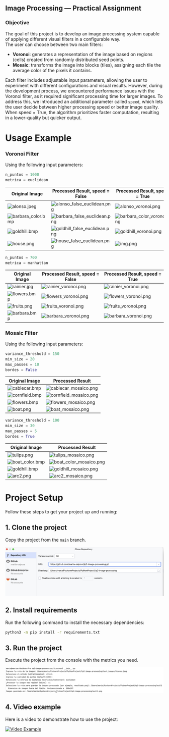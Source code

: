 ## Image Processing — Practical Assignment

### Objective

The goal of this project is to develop an image processing system capable of applying different visual filters in a configurable way.  
The user can choose between two main filters:

- **Voronoi**: generates a representation of the image based on regions (cells) created from randomly distributed seed points.
- **Mosaic**: transforms the image into blocks (tiles), assigning each tile the average color of the pixels it contains.

Each filter includes adjustable input parameters, allowing the user to experiment with different configurations and visual results. However, during the development process, we encountered performance issues with the Voronoi filter, as it required significant processing time for larger images. To address this, we introduced an additional parameter called `speed`, which lets the user decide between higher processing speed or better image quality. When speed = True, the algorithm prioritizes faster computation, resulting in a lower-quality but quicker output. 

# Usage Example 
### Voronoi Filter

Using the following input parameters:

```python
n_puntos = 1000
metrica = euclidean
```

| Original Image                                                                                            | Processed Result, speed = False                                                                                                            | Processed Result, speed = True                                                                                                     |
|-----------------------------------------------------------------------------------------------------------|--------------------------------------------------------------------------------------------------------------------------------------------|------------------------------------------------------------------------------------------------------------------------------------|
| ![alonso.jpeg](https://mariia-osipova.github.io/tp2-image-processing/test_images/alonso.jpeg)             | ![alonso_false_euclidean.png](https://mariia-osipova.github.io/tp2-image-processing/data/data6-eucl-1000-f/alonso_false_euclidean.png)     |  ![alonso_voronoi.png](https://mariia-osipova.github.io/tp2-image-processing/data/data3-eucl-1000/alonso_voronoi.png)              |
| ![barbara_color.bmp](https://mariia-osipova.github.io/tp2-image-processing/test_images/barbara_color.bmp) | ![barbara_false_euclidean.png](https://mariia-osipova.github.io/tp2-image-processing/data/data6-eucl-1000-f/barbara_false_euclidean.png)   | ![barbara_color_voronoi.png](https://mariia-osipova.github.io/tp2-image-processing/data/data3-eucl-1000/barbara_color_voronoi.png) |
| ![goldhill.bmp](https://mariia-osipova.github.io/tp2-image-processing/test_images/goldhill.bmp)           | ![goldhill_false_euclidean.png](https://mariia-osipova.github.io/tp2-image-processing/data/data6-eucl-1000-f/goldhill_false_euclidean.png) | ![goldhill_voronoi.png](https://mariia-osipova.github.io/tp2-image-processing/data/data3-eucl-1000/goldhill_voronoi.png)           |
| ![house.png](https://mariia-osipova.github.io/tp2-image-processing/test_images/house.png)                 | ![house_false_euclidean.png](https://mariia-osipova.github.io/tp2-image-processing/data/data6-eucl-1000-f/house_false_euclidean.png)       | ![img.png](https://mariia-osipova.github.io/tp2-image-processing/data/data3-eucl-1000/img.png)                                     |

```python
n_puntos = 700
metrica = manhattan
```

| Original Image                                                                                | Processed Result, speed = False                                                                                | Processed Result, speed = True                                                                                |
|-----------------------------------------------------------------------------------------------|----------------------------------------------------------------------------------------------------------------|---------------------------------------------------------------------------------------------------------------|
| ![rainier.jpg](https://mariia-osipova.github.io/tp2-image-processing/data/rainier.jpg)        | ![rainier_voronoi.png](https://mariia-osipova.github.io/tp2-image-processing/data/d5m700f/rainier_voronoi.png) | ![rainier_voronoi.png](https://mariia-osipova.github.io/tp2-image-processing/data/d4m700/rainier_voronoi.png) |
| ![flowers.bmp](https://mariia-osipova.github.io/tp2-image-processing/test_images/flowers.bmp) | ![flowers_voronoi.png](https://mariia-osipova.github.io/tp2-image-processing/data/d5m700f/flowers_voronoi.png) | ![flowers_voronoi.png](https://mariia-osipova.github.io/tp2-image-processing/data/d4m700/flowers_voronoi.png) |
| ![fruits.png](https://mariia-osipova.github.io/tp2-image-processing/test_images/fruits.png)   | ![fruits_voronoi.png](https://mariia-osipova.github.io/tp2-image-processing/data/d4m700/fruits_voronoi.png)    | ![fruits_voronoi.png](https://mariia-osipova.github.io/tp2-image-processing/data/d4m700/fruits_voronoi.png)   |
| ![barbara.bmp](https://mariia-osipova.github.io/tp2-image-processing/test_images/barbara.bmp) | ![barbara_voronoi.png](https://mariia-osipova.github.io/tp2-image-processing/data/d5m700f/barbara_voronoi.png) | ![barbara_voronoi.png](https://mariia-osipova.github.io/tp2-image-processing/data/d4m700/barbara_voronoi.png) |

### Mosaic Filter

Using the following input parameters:

```python
variance_threshold = 150
min_size = 20
max_passes = 10
bordes = False
```

| Original Image                                                                                     | Processed Result                                                                                            |
|----------------------------------------------------------------------------------------------------|-------------------------------------------------------------------------------------------------------------|
| ![cablecar.bmp](https://mariia-osipova.github.io/tp2-image-processing/test_images/cablecar.bmp)    | ![cablecar_mosaico.png](https://mariia-osipova.github.io/tp2-image-processing/data/cablecar_mosaico.png)    |
| ![cornfield.bmp](https://mariia-osipova.github.io/tp2-image-processing/test_images/cornfield.bmp)  | ![cornfield_mosaico.png](https://mariia-osipova.github.io/tp2-image-processing/data/cornfield_mosaico.png)  |
| ![flowers.bmp](https://mariia-osipova.github.io/tp2-image-processing/test_images/flowers.bmp)      | ![flowers_mosaico.png](https://mariia-osipova.github.io/tp2-image-processing/data/flowers_mosaico.png)      |
| ![boat.png](https://mariia-osipova.github.io/tp2-image-processing/test_images/boat.png)            | ![boat_mosaico.png](https://mariia-osipova.github.io/tp2-image-processing/data/boat_mosaico.png)            |

```python
variance_threshold = 100
min_size = 30
max_passes = 5
bordes = True
```

| Original Image                                                                                      | Processed Result                                                                                              |
|-----------------------------------------------------------------------------------------------------|---------------------------------------------------------------------------------------------------------------|
| ![tulips.png](https://mariia-osipova.github.io/tp2-image-processing/test_images/tulips.png)         | ![tulips_mosaico.png](https://mariia-osipova.github.io/tp2-image-processing/data/tulips_mosaico.png)          |
| ![boat_color.bmp](https://mariia-osipova.github.io/tp2-image-processing/test_images/boat_color.bmp) | ![boat_color_mosaico.png](https://mariia-osipova.github.io/tp2-image-processing/data/boat_color_mosaico.png)  |
| ![goldhill.bmp](https://mariia-osipova.github.io/tp2-image-processing/test_images/goldhill.bmp)     | ![goldhill_mosaico.png](https://mariia-osipova.github.io/tp2-image-processing/data/goldhill_mosaico.png)      |
| ![arc2.png](https://mariia-osipova.github.io/tp2-image-processing/test_images/arc2.png)             | ![arc2_mosaico.png](https://mariia-osipova.github.io/tp2-image-processing/data/arc2_mosaico.png)              |

# Project Setup

Follow these steps to get your project up and running:

## 1. Clone the project

Copy the project from the `main` branch.

![img.png](data/img_00.png)

## 2. Install requirements

Run the following command to install the necessary dependencies:

```bash
python3 -m pip install -r requirements.txt
```

## 3. Run the project

Execute the project from the console with the metrics you need.

![img.png](data/img_0.png)

## 4. Video example

Here is a video to demonstrate how to use the project:

[![Video Example](https://img.youtube.com/vi/7DSI2kXDgLM/0.jpg)](https://youtu.be/7DSI2kXDgLM?si=lGnbNni_57aXiv25)